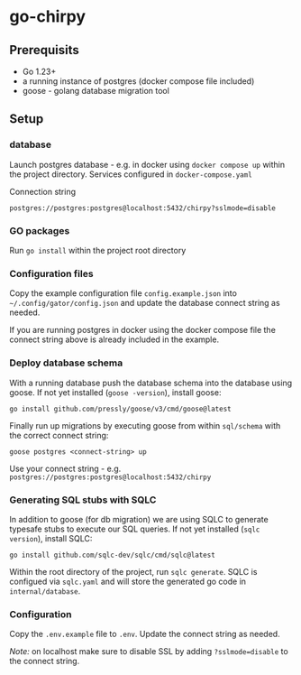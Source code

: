 # go-chirpy

## Prerequisits
- Go 1.23+
- a running instance of postgres (docker compose file included)
- goose - golang database migration tool

## Setup

### database
Launch postgres database - e.g. in docker using `docker compose up` within the project directory.
Services configured in `docker-compose.yaml`

Connection string
```
postgres://postgres:postgres@localhost:5432/chirpy?sslmode=disable
```

### GO packages
Run `go install` within the project root directory

### Configuration files
Copy the example configuration file `config.example.json` into `~/.config/gator/config.json` and update the database connect string as needed.

If you are running postgres in docker using the docker compose file the connect string above is already included in the example.

### Deploy database schema
With a running database push the database schema into the database using goose.
If not yet installed (`goose -version`), install goose:
```
go install github.com/pressly/goose/v3/cmd/goose@latest
```

Finally run up migrations by executing goose from within `sql/schema` with the correct connect string:
```
goose postgres <connect-string> up
```
Use your connect string - e.g. `postgres://postgres:postgres@localhost:5432/chirpy`

### Generating SQL stubs with SQLC
In addition to goose (for db migration) we are using SQLC to generate typesafe stubs to execute our SQL queries.
If not yet installed (`sqlc version`), install SQLC:
```
go install github.com/sqlc-dev/sqlc/cmd/sqlc@latest
```

Within the root directory of the project, run `sqlc generate`. SQLC is configued via `sqlc.yaml` and will store the generated go code in `internal/database`.

### Configuration
Copy the `.env.example` file to `.env`. Update the connect string as needed.

_Note:_ on localhost make sure to disable SSL by adding `?sslmode=disable` to the connect string.